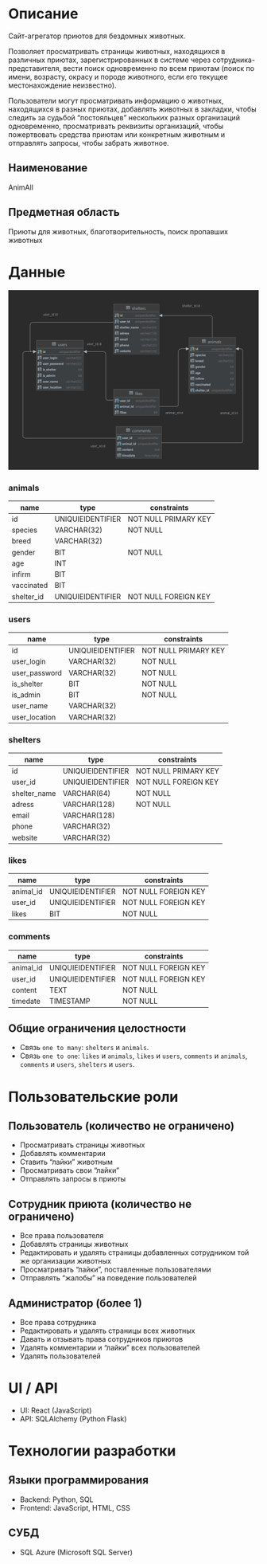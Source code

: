 # Описание
Сайт-агрегатор приютов для бездомных животных. 

Позволяет просматривать страницы животных, находящихся в различных приютах, зарегистрированных в системе через сотрудника-представителя, вести поиск одновременно по всем приютам (поиск по имени, возрасту, окрасу и породе животного, если его текущее местонахождение неизвестно).

Пользователи могут просматривать информацию о животных, находящихся в разных приютах, добавлять животных в закладки, чтобы следить за судьбой “постояльцев” нескольких разных организаций одновременно, просматривать реквизиты организаций, чтобы пожертвовать средства приютам или конкретным животным и отправлять запросы, чтобы забрать животное.  

## Наименование 
AnimAll

## Предметная область

Приюты для животных, благотворительность, поиск пропавших животных

# Данные
![ER Diagram blank](https://github.com/alxtt/AnimAll/blob/main/er-diagram.png)

### animals
name | type | constraints
--- | --- | ---
id | UNIQUIEIDENTIFIER | NOT NULL PRIMARY KEY
species | VARCHAR(32) | NOT NULL
breed | VARCHAR(32) | 
gender | BIT | NOT NULL
age | INT |
infirm | BIT |
vaccinated | BIT |
shelter_id | UNIQUIEIDENTIFIER | NOT NULL FOREIGN KEY

### users
name | type | constraints
--- | --- | ---
id | UNIQUIEIDENTIFIER | NOT NULL PRIMARY KEY
user_login | VARCHAR(32) | NOT NULL
user_password | VARCHAR(32) | NOT NULL
is_shelter | BIT | NOT NULL
is_admin | BIT | NOT NULL
user_name | VARCHAR(32) |
user_location | VARCHAR(32) |

### shelters
name | type | constraints
--- | --- | ---
id | UNIQUIEIDENTIFIER | NOT NULL PRIMARY KEY
user_id | UNIQUIEIDENTIFIER | NOT NULL FOREIGN KEY
shelter_name | VARCHAR(64) | NOT NULL
adress | VARCHAR(128) | NOT NULL
email | VARCHAR(128) |
phone | VARCHAR(32) |
website | VARCHAR(32) |

### likes
name | type | constraints
--- | --- | ---
animal_id | UNIQUIEIDENTIFIER | NOT NULL FOREIGN KEY
user_id | UNIQUIEIDENTIFIER | NOT NULL FOREIGN KEY
likes | BIT | NOT NULL

### comments
name | type | constraints
--- | --- | ---
animal_id | UNIQUIEIDENTIFIER | NOT NULL FOREIGN KEY
user_id | UNIQUIEIDENTIFIER | NOT NULL FOREIGN KEY
content | TEXT | NOT NULL
timedate | TIMESTAMP | NOT NULL

## Общие ограничения целостности
- Связь `one to many`: `shelters` и `animals`.
- Связь `one to one`: `likes` и `animals`, `likes` и `users`, `comments` и `animals`, `comments` и `users`, `shelters` и `users`.

# Пользовательские роли

## Пользователь (количество не ограничено)
- Просматривать страницы животных
- Добавлять комментарии
- Ставить “лайки” животным
- Просматривать свои “лайки”
- Отправлять запросы в приюты

## Сотрудник приюта (количество не ограничено)
- Все права пользователя
- Добавлять страницы животных
- Редактировать и удалять страницы добавленных сотрудником той же организации животных
- Просматривать “лайки”, поставленные пользователями
- Отправлять “жалобы” на поведение пользователей

## Администратор (более 1)
- Все права сотрудника
- Редактировать и удалять страницы всех животных
- Давать и отзывать права сотрудников приютов
- Удалять комментарии и “лайки” всех пользователей
- Удалять пользователей


# UI / API 

- UI: React (JavaScript)
- API: SQLAlchemy (Python Flask)

# Технологии разработки

## Языки программирования

- Backend: Python, SQL
- Frontend: JavaScript, HTML, CSS

## СУБД

- SQL Azure (Microsoft SQL Server)
